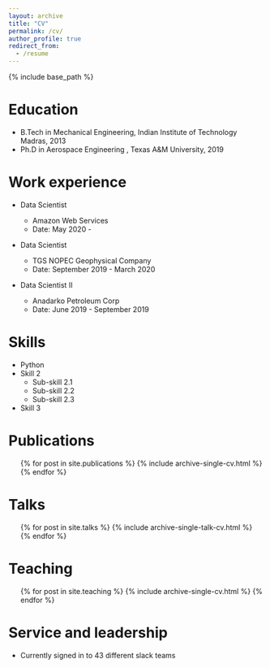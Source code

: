 ```yaml
---
layout: archive
title: "CV"
permalink: /cv/
author_profile: true
redirect_from:
  - /resume
---
```


{% include base_path %}

Education
======
* B.Tech in Mechanical Engineering, Indian Institute of Technology Madras, 2013
* Ph.D in Aerospace Engineering , Texas A&M University, 2019

Work experience
======
* Data Scientist
  * Amazon Web Services
  * Date: May 2020 -
  
* Data Scientist
  * TGS NOPEC Geophysical Company
  * Date: September 2019 - March 2020

* Data Scientist II
  * Anadarko Petroleum Corp
  * Date: June 2019 - September 2019
  
Skills
======
* Python
* Skill 2
  * Sub-skill 2.1
  * Sub-skill 2.2
  * Sub-skill 2.3
* Skill 3

Publications
======
  <ul>{% for post in site.publications %}
    {% include archive-single-cv.html %}
  {% endfor %}</ul>
  
Talks
======
  <ul>{% for post in site.talks %}
    {% include archive-single-talk-cv.html %}
  {% endfor %}</ul>
  
Teaching
======
  <ul>{% for post in site.teaching %}
    {% include archive-single-cv.html %}
  {% endfor %}</ul>
  
Service and leadership
======
* Currently signed in to 43 different slack teams
